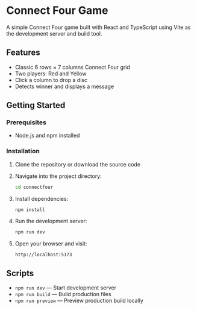 # Connect Four Game

A simple Connect Four game built with React and TypeScript using Vite as the development server and build tool.

## Features

- Classic 6 rows × 7 columns Connect Four grid
- Two players: Red and Yellow
- Click a column to drop a disc
- Detects winner and displays a message

## Getting Started

### Prerequisites

- Node.js and npm installed

### Installation

1. Clone the repository or download the source code
2. Navigate into the project directory:

   ```bash
   cd connectfour
   ```

3. Install dependencies:

   ```bash
   npm install
   ```

4. Run the development server:

   ```bash
   npm run dev
   ```

5. Open your browser and visit:

   ```
   http://localhost:5173
   ```

## Scripts

- `npm run dev` — Start development server
- `npm run build` — Build production files
- `npm run preview` — Preview production build locally

